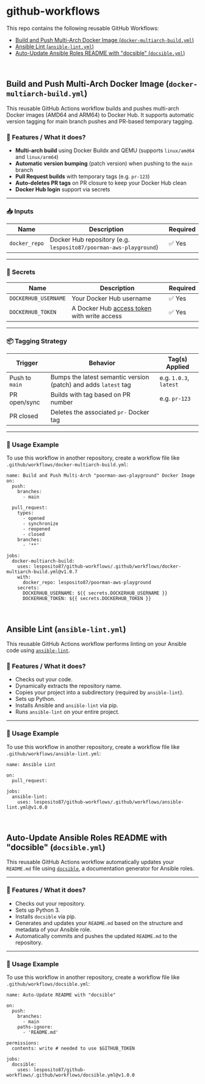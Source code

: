 # github-workflows

This repo contains the following reusable GitHub Workflows:

- [Build and Push Multi-Arch Docker Image (`docker-multiarch-build.yml`)](#dockermultiarchbuild)
- [Ansible Lint (`ansible-lint.yml`)](#ansiblelint)
- [Auto-Update Ansible Roles README with "docsible" (`docsible.yml`)](#docsible)

<br>

## Build and Push Multi-Arch Docker Image (`docker-multiarch-build.yml`) <a name="dockermultiarchbuild"/>

This reusable GitHub Actions workflow builds and pushes multi-arch Docker images (AMD64 and ARM64) to Docker Hub. It supports automatic version tagging for main branch pushes and PR-based temporary tagging.

### 🔧 Features / What it does?

- **Multi-arch build** using Docker Buildx and QEMU (supports `linux/amd64` and `linux/arm64`)
- **Automatic version bumping** (patch version) when pushing to the `main` branch
- **Pull Request builds** with temporary tags (e.g. `pr-123`)
- **Auto-deletes PR tags** on PR closure to keep your Docker Hub clean
- **Docker Hub login** support via secrets

---

### 📥 Inputs

| Name         | Description                                               | Required |
|--------------|-----------------------------------------------------------|----------|
| `docker_repo` | Docker Hub repository (e.g. `lesposito87/poorman-aws-playground`)        | ✅ Yes    |

---

### 🔐 Secrets

| Name               | Description                           | Required |
|--------------------|---------------------------------------|----------|
| `DOCKERHUB_USERNAME` | Your Docker Hub username              | ✅ Yes    |
| `DOCKERHUB_TOKEN`    | A Docker Hub [access token](https://hub.docker.com/settings/security) with write access | ✅ Yes    |

---

### 📦 Tagging Strategy

| Trigger        | Behavior                                     | Tag(s) Applied         |
|----------------|----------------------------------------------|------------------------|
| Push to `main` | Bumps the latest semantic version (patch) and adds `latest` tag | e.g. `1.0.3`, `latest` |
| PR open/sync   | Builds with tag based on PR number          | e.g. `pr-123`          |
| PR closed      | Deletes the associated `pr-` Docker tag     |                        |

---

### 🧩 Usage Example

To use this workflow in another repository, create a workflow file like `.github/workflows/docker-multiarch-build.yml`:
```
name: Build and Push Multi-Arch "poorman-aws-playground" Docker Image
on:
  push:
    branches:
      - main

  pull_request:
    types:
      - opened
      - synchronize
      - reopened
      - closed
    branches:
      - '**'

jobs:
  docker-multiarch-build:
    uses: lesposito87/github-workflows/.github/workflows/docker-multiarch-build.yml@v1.0.7
    with:
      docker_repo: lesposito87/poorman-aws-playground
    secrets:
      DOCKERHUB_USERNAME: ${{ secrets.DOCKERHUB_USERNAME }}
      DOCKERHUB_TOKEN: ${{ secrets.DOCKERHUB_TOKEN }}
```

<br>

## Ansible Lint (`ansible-lint.yml`) <a name="ansiblelint"/>

This reusable GitHub Actions workflow performs linting on your Ansible code using [`ansible-lint`](https://ansible-lint.readthedocs.io/).

### 🔧 Features / What it does?

- Checks out your code.
- Dynamically extracts the repository name.
- Copies your project into a subdirectory (required by `ansible-lint`).
- Sets up Python.
- Installs Ansible and `ansible-lint` via pip.
- Runs `ansible-lint` on your entire project.

---

### 🧩 Usage Example

To use this workflow in another repository, create a workflow file like `.github/workflows/ansible-lint.yml`:
```
name: Ansible Lint

on:
  pull_request:

jobs:
  ansible-lint:
    uses: lesposito87/github-workflows/.github/workflows/ansible-lint.yml@v1.0.0
```

<br>

## Auto-Update Ansible Roles README with "docsible" (`docsible.yml`) <a name="docsible"/>

This reusable GitHub Actions workflow automatically updates your `README.md` file using [`docsible`](https://github.com/melezhik/docsible), a documentation generator for Ansible roles.

---

### 🔧 Features / What it does?

- Checks out your repository.
- Sets up Python 3.
- Installs `docsible` via pip.
- Generates and updates your `README.md` based on the structure and metadata of your Ansible role.
- Automatically commits and pushes the updated `README.md` to the repository.

---

### 🧩 Usage Example

To use this workflow in another repository, create a workflow file like `.github/workflows/docsible.yml`:

```
name: Auto-Update README with "docsible"

on:
  push:
    branches:
      - main
    paths-ignore:
      - 'README.md'

permissions:
  contents: write # needed to use $GITHUB_TOKEN

jobs:
  docsible:
    uses: lesposito87/github-workflows/.github/workflows/docsible.yml@v1.0.0
```
